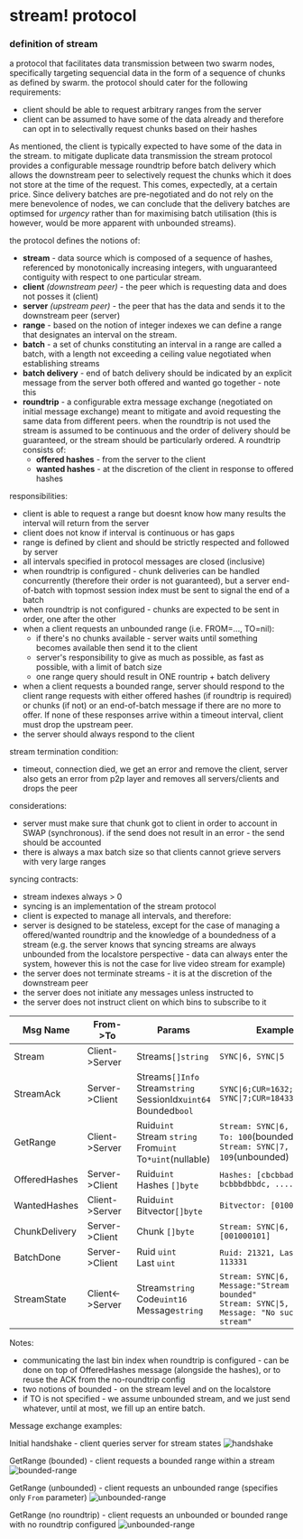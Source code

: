 
stream! protocol
======

### definition of stream
a protocol that facilitates data transmission between two swarm nodes, specifically targeting sequencial data in the form of a sequence of chunks as defined by swarm. the protocol should cater for the following requirements: 
- client should be able to request arbitrary ranges from the server
- client can be assumed to have some of the data already and therefore can opt in to selectivally request chunks based on their hashes

As mentioned, the client is typically expected to have some of the data in the stream. to mitigate duplicate data transmission the stream protocol provides a configurable message roundtrip before batch delivery which allows the downstream peer to selectively request the chunks which it does not store at the time of the request.
This comes, expectedly, at a certain price. Since delivery batches are pre-negotiated and do not rely on the mere benevolence of nodes, we can conclude that the delivery batches are optimsed for _urgency_ rather than for maximising batch utilisation (this is however, would be more apparent with unbounded streams).

the protocol defines the notions of:
- **stream** - data source which is composed of a sequence of hashes, referenced by monotonically increasing integers, with unguaranteed contiguity with respect to one particular stream.
- **client** _(downstream peer)_ - the peer which is requesting data and does not posses it (client)
- **server** _(upstream peer)_ - the peer that has the data and sends it to the downstream peer (server)
- **range** - based on the notion of integer indexes we can define a range that designates an interval on the stream.
- **batch** - a set of chunks constituting an interval in a range are called a batch, with a length not exceeding a ceiling value negotiated when establishing streams
- **batch delivery** - end of batch delivery should be indicated by an explicit message from the server
both offered and wanted go together - note this
- **roundtrip** - a configurable extra message exchange (negotiated on initial message exchange) meant to mitigate and avoid requesting the same data from different peers. when the roundtrip is not used the stream is assumed to be continuous and the order of delivery should be guaranteed, or the stream should be particularly ordered. A roundtrip consists of:
    - **offered hashes** - from the server to the client
    - **wanted hashes** - at the discretion of the client in response to offered hashes

responsibilities:
- client is able to request a range but doesnt know how many results the interval will return from the server
- client does not know if interval is continuous or has gaps
- range is defined by client and should be strictly respected and followed by server
- all intervals specified in protocol messages are closed (inclusive)
- when roundtrip is configured - chunk deliveries can be handled concurrently (therefore their order is not guaranteed), but a server end-of-batch with topmost session index must be sent to signal the end of a batch
- when roundtrip is not configured - chunks are expected to be sent in order, one after the other
- when a client requests an unbounded range (i.e. FROM=..., TO=nil):
    - if there's no chunks available - server waits until something becomes available then send it to the client
    - server's responsibility to give as much as possible, as fast as possible, with a limit of batch size
    - one range query should result in ONE rountrip + batch delivery
- when a client requests a bounded range, server should respond to the client range requests with either offered hashes (if roundtrip is required) or chunks (if not) or an end-of-batch message if there are no more to offer. If none of these responses arrive within a timeout interval, client must drop the upstream peer.
- the server should always respond to the client

 
stream termination condition:
 - timeout, connection died, we get an error and remove the client, server also gets an error from p2p layer and removes all servers/clients and drops the peer

considerations:
- server must make sure that chunk got to client in order to account in SWAP (synchronous). if the send does not result in an error - the send should be accounted
- there is always a max batch size so that clients cannot grieve servers with very large ranges

syncing contracts:
 - stream indexes always > 0
 - syncing is an implementation of the stream protocol
 - client is expected to manage all intervals, and therefore:
 - server is designed to be stateless, except for the case of managing a offered/wanted roundtrip and the knowledge of a boundedness of a stream (e.g. the server knows that syncing streams are always unbounded from the localstore perspective - data can always enter the system, however this is not the case for live video stream for example)
 - the server does not terminate streams - it is at the discretion of the downstream peer
 - the server does not initiate any messages unless instructed to
 - the server does not instruct client on which bins to subscribe to it


| Msg Name | From->To | Params   | Example |
| -------- | -------- | -------- | ------- |
| Stream   | Client->Server  | Streams`[]string` | `SYNC\|6, SYNC\|5` |
| StreamAck   | Server->Client  | Streams`[]Info` <br>Stream`string`<br>SessionIdx`uint64` <br>Bounded`bool` | `SYNC\|6;CUR=1632;bounded, SYNC\|7;CUR=18433;bounded` |
| GetRange | Client->Server| Ruid`uint`<br>Stream `string`<br>From`uint`<br>To`*uint`(nullable) | `Stream: SYNC\|6, From: 1, To: 100`(bounded)<br>`Stream: SYNC\|7, From: 109`(unbounded) | 
| OfferedHashes | Server->Client| Ruid`uint`<br>Hashes `[]byte` | `Hashes: [cbcbbaddda, bcbbbdbbdc, ....]` |
| WantedHashes | Client->Server | Ruid`uint`<br>Bitvector`[]byte` | `Bitvector: [0100100100] ` |
| ChunkDelivery | Server->Client | Chunk `[]byte` | `Stream: SYNC\|6, Chunk: [001000101]` |
| BatchDone | Server->Client| Ruid `uint`<br>Last `uint` | `Ruid: 21321, Last: 113331` |
| StreamState | Client<->Server | Stream`string`<br>Code`uint16`<br>Message`string`| `Stream: SYNC\|6, Code:1, Message:"Stream became bounded"`<br>`Stream: SYNC\|5, Code:2, Message: "No such stream"` |


Notes:
* communicating the last bin index when roundtrip is configured - can be done on top of OfferedHashes message (alongside the hashes), or to reuse the ACK from the no-roundtrip config
* two notions of bounded - on the stream level and on the localstore
* if TO is not specified - we assume unbounded stream, and we just send whatever, until at most, we fill up an entire batch.


Message exchange examples:

Initial handshake - client queries server for stream states
![handshake](https://raw.githubusercontent.com/ethersphere/swarm/stream-spec/stream-spec/docs/diagrams/stream-handshake.png)

GetRange (bounded) - client requests a bounded range within a stream
![bounded-range](https://raw.githubusercontent.com/ethersphere/swarm/stream-spec/docs/diagrams/stream-bounded.png)

GetRange (unbounded) - client requests an unbounded range (specifies only `From` parameter)
![unbounded-range](https://raw.githubusercontent.com/ethersphere/swarm/stream-spec/docs/diagrams/stream-unbounded.png)

GetRange (no roundtrip) - client requests an unbounded or bounded range with no roundtrip configured
![unbounded-range](https://raw.githubusercontent.com/ethersphere/swarm/stream-spec/docs/diagrams/stream-no-roundtrip.png)

